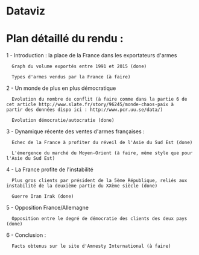 # Dataviz

# Plan détaillé du rendu : 


1 - Introduction : la place de la France dans les exportateurs d'armes 

      Graph du volume exportés entre 1991 et 2015 (done)
      
      Types d'armes vendus par la France (à faire)


2 - Un monde de plus en plus démocratique 

      Evolution du nombre de conflit (à faire comme dans la partie 6 de cet article http://www.slate.fr/story/96245/monde-chaos-paix à         partir des données dispo ici : http://www.pcr.uu.se/data/​)
      
      Evolution démocratie/autocratie (done)
      
      
3 - Dynamique récente des ventes d'armes françaises :

      Echec de la France à profiter du réveil de l'Asie du Sud Est (done)
      
      L'émergence du marché du Moyen-Orient (à faire, même style que pour l'Asie du Sud Est)
      
      
4 - La France profite de l'instabilité 

      Plus gros clients par président de la 5ème République, reliés aux instabilité de la deuxième partie du XXème siècle (done)
      
      Guerre Iran Irak (done)
      
      
5 - Opposition France/Allemagne 

      Opposition entre le degré de démocratie des clients des deux pays (done)
      
      
6 - Conclusion : 

      Facts obtenus sur le site d'Amnesty International (à faire)
